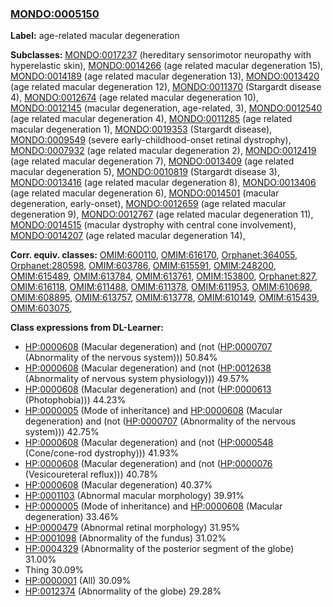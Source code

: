 
### [MONDO:0005150](http://purl.obolibrary.org/obo/MONDO_0005150)
**Label:** age-related macular degeneration

**Subclasses:** [MONDO:0017237](http://purl.obolibrary.org/obo/MONDO_0017237) (hereditary sensorimotor neuropathy with hyperelastic skin), [MONDO:0014266](http://purl.obolibrary.org/obo/MONDO_0014266) (age related macular degeneration 15), [MONDO:0014189](http://purl.obolibrary.org/obo/MONDO_0014189) (age related macular degeneration 13), [MONDO:0013420](http://purl.obolibrary.org/obo/MONDO_0013420) (age related macular degeneration 12), [MONDO:0011370](http://purl.obolibrary.org/obo/MONDO_0011370) (Stargardt disease 4), [MONDO:0012674](http://purl.obolibrary.org/obo/MONDO_0012674) (age related macular degeneration 10), [MONDO:0012145](http://purl.obolibrary.org/obo/MONDO_0012145) (macular degeneration, age-related, 3), [MONDO:0012540](http://purl.obolibrary.org/obo/MONDO_0012540) (age related macular degeneration 4), [MONDO:0011285](http://purl.obolibrary.org/obo/MONDO_0011285) (age related macular degeneration 1), [MONDO:0019353](http://purl.obolibrary.org/obo/MONDO_0019353) (Stargardt disease), [MONDO:0009549](http://purl.obolibrary.org/obo/MONDO_0009549) (severe early-childhood-onset retinal dystrophy), [MONDO:0007932](http://purl.obolibrary.org/obo/MONDO_0007932) (age related macular degeneration 2), [MONDO:0012419](http://purl.obolibrary.org/obo/MONDO_0012419) (age related macular degeneration 7), [MONDO:0013409](http://purl.obolibrary.org/obo/MONDO_0013409) (age related macular degeneration 5), [MONDO:0010819](http://purl.obolibrary.org/obo/MONDO_0010819) (Stargardt disease 3), [MONDO:0013416](http://purl.obolibrary.org/obo/MONDO_0013416) (age related macular degeneration 8), [MONDO:0013406](http://purl.obolibrary.org/obo/MONDO_0013406) (age related macular degeneration 6), [MONDO:0014501](http://purl.obolibrary.org/obo/MONDO_0014501) (macular degeneration, early-onset), [MONDO:0012659](http://purl.obolibrary.org/obo/MONDO_0012659) (age related macular degeneration 9), [MONDO:0012767](http://purl.obolibrary.org/obo/MONDO_0012767) (age related macular degeneration 11), [MONDO:0014515](http://purl.obolibrary.org/obo/MONDO_0014515) (macular dystrophy with central cone involvement), [MONDO:0014207](http://purl.obolibrary.org/obo/MONDO_0014207) (age related macular degeneration 14), 

**Corr. equiv. classes:** [OMIM:600110](http://purl.obolibrary.org/obo/OMIM_600110), [OMIM:616170](http://purl.obolibrary.org/obo/OMIM_616170), [Orphanet:364055](http://www.orpha.net/ORDO/Orphanet_364055), [Orphanet:280598](http://www.orpha.net/ORDO/Orphanet_280598), [OMIM:603786](http://purl.obolibrary.org/obo/OMIM_603786), [OMIM:615591](http://purl.obolibrary.org/obo/OMIM_615591), [OMIM:248200](http://purl.obolibrary.org/obo/OMIM_248200), [OMIM:615489](http://purl.obolibrary.org/obo/OMIM_615489), [OMIM:613784](http://purl.obolibrary.org/obo/OMIM_613784), [OMIM:613761](http://purl.obolibrary.org/obo/OMIM_613761), [OMIM:153800](http://purl.obolibrary.org/obo/OMIM_153800), [Orphanet:827](http://www.orpha.net/ORDO/Orphanet_827), [OMIM:616118](http://purl.obolibrary.org/obo/OMIM_616118), [OMIM:611488](http://purl.obolibrary.org/obo/OMIM_611488), [OMIM:611378](http://purl.obolibrary.org/obo/OMIM_611378), [OMIM:611953](http://purl.obolibrary.org/obo/OMIM_611953), [OMIM:610698](http://purl.obolibrary.org/obo/OMIM_610698), [OMIM:608895](http://purl.obolibrary.org/obo/OMIM_608895), [OMIM:613757](http://purl.obolibrary.org/obo/OMIM_613757), [OMIM:613778](http://purl.obolibrary.org/obo/OMIM_613778), [OMIM:610149](http://purl.obolibrary.org/obo/OMIM_610149), [OMIM:615439](http://purl.obolibrary.org/obo/OMIM_615439), [OMIM:603075](http://purl.obolibrary.org/obo/OMIM_603075), 

**Class expressions from DL-Learner:**

- [HP:0000608](http://purl.obolibrary.org/obo/HP_0000608) (Macular degeneration) and (not ([HP:0000707](http://purl.obolibrary.org/obo/HP_0000707) (Abnormality of the nervous system))) 50.84%
- [HP:0000608](http://purl.obolibrary.org/obo/HP_0000608) (Macular degeneration) and (not ([HP:0012638](http://purl.obolibrary.org/obo/HP_0012638) (Abnormality of nervous system physiology))) 49.57%
- [HP:0000608](http://purl.obolibrary.org/obo/HP_0000608) (Macular degeneration) and (not ([HP:0000613](http://purl.obolibrary.org/obo/HP_0000613) (Photophobia))) 44.23%
- [HP:0000005](http://purl.obolibrary.org/obo/HP_0000005) (Mode of inheritance) and [HP:0000608](http://purl.obolibrary.org/obo/HP_0000608) (Macular degeneration) and (not ([HP:0000707](http://purl.obolibrary.org/obo/HP_0000707) (Abnormality of the nervous system))) 42.75%
- [HP:0000608](http://purl.obolibrary.org/obo/HP_0000608) (Macular degeneration) and (not ([HP:0000548](http://purl.obolibrary.org/obo/HP_0000548) (Cone/cone-rod dystrophy))) 41.93%
- [HP:0000608](http://purl.obolibrary.org/obo/HP_0000608) (Macular degeneration) and (not ([HP:0000076](http://purl.obolibrary.org/obo/HP_0000076) (Vesicoureteral reflux))) 40.78%
- [HP:0000608](http://purl.obolibrary.org/obo/HP_0000608) (Macular degeneration) 40.37%
- [HP:0001103](http://purl.obolibrary.org/obo/HP_0001103) (Abnormal macular morphology) 39.91%
- [HP:0000005](http://purl.obolibrary.org/obo/HP_0000005) (Mode of inheritance) and [HP:0000608](http://purl.obolibrary.org/obo/HP_0000608) (Macular degeneration) 33.46%
- [HP:0000479](http://purl.obolibrary.org/obo/HP_0000479) (Abnormal retinal morphology) 31.95%
- [HP:0001098](http://purl.obolibrary.org/obo/HP_0001098) (Abnormality of the fundus) 31.02%
- [HP:0004329](http://purl.obolibrary.org/obo/HP_0004329) (Abnormality of the posterior segment of the globe) 31.00%
- Thing 30.09%
- [HP:0000001](http://purl.obolibrary.org/obo/HP_0000001) (All) 30.09%
- [HP:0012374](http://purl.obolibrary.org/obo/HP_0012374) (Abnormality of the globe) 29.28%


